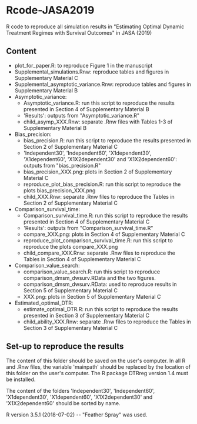 # Rcode-JASA2019
R code to reproduce all simulation results in "Estimating Optimal Dynamic Treatment Regimes with Survival Outcomes" in JASA (2019)

## Content
- plot_for_paper.R: to reproduce Figure 1 in the manuscript
- Supplemental_simulations.Rnw: reproduce tables and figures in Supplementary Material C
- Supplemental_asymptotic_variance.Rnw: reproduce tables and figures in Supplementary Material B
- Asymptotic_variance:
	- Asymptotic_variance.R: run this script to reproduce the results presented in
	  Section 4 of Supplementary Material B
	- 'Results': outputs from "Asymptotic_variance.R"
	- child_asymp_XXX.Rnw: separate .Rnw files with Tables 1-3 of 
	  Supplementary Material B
- Bias_precision:
	- bias_precision.R: run this script to reproduce the results presented in
	  Section 2 of Supplementary Material C
	- 'Independent30', 'Independent60', 'X1dependent30', 'X1dependent60', 
	  'X1X2dependent30' and 'X1X2dependent60': outputs from "bias_precision.R"
	- bias_precision_XXX.png: plots in Section 2 of Supplementary Material C
	- reproduce_plot_bias_precision.R: run this script to reproduce the plots
	  bias_precision_XXX.png
	- child_XXX.Rnw: separate .Rnw files to reproduce the Tables in Section 2 of
	  Supplementary Material C
- Comparison_survival_time:
	- Comparison_survival_time.R: run this script to reproduce the results presented in
	  Section 4 of Supplementary Material C
	- 'Results': outputs from "Comparison_survival_time.R"
	- compare_XXX.png: plots in Section 4 of Supplementary Material C
	- reproduce_plot_comparison_survival_time.R: run this script to reproduce the plots
	  compare_XXX.png
	- child_compare_XXX.Rnw: separate .Rnw files to reproduce the Tables in Section 4 
	  of Supplementary Material C
- Comparison_value_search:
	- comparison_value_search.R: run this script to reproduce comparison_dmsm_dwsurv.RData
	  and the two figures.
	- comparison_dmsm_dwsurv.RData: used to reproduce results in Section 5 of Supplementary Material C
	- XXX.png: plots in Section 5 of Supplementary Material C
- Estimated_optimal_DTR:
	- estimate_optimal_DTR.R: run this script to reproduce the results presented in
	  Section 3 of Supplementary Material C
	- child_ability_XXX.Rnw: separate .Rnw files to reproduce the Tables in Section 3 
	  of Supplementary Material C
    
## Set-up to reproduce the results

The content of this folder should be saved on the user's computer. In all R and .Rnw files, the variable 'mainpath' should be replaced by the location of this folder on the user's 
computer. The R package DTRreg version 1.4 must be installed.

The content of the folders 'Independent30', 'Independent60', 'X1dependent30', 'X1dependent60', 'X1X2dependent30' and 'X1X2dependent60' should be sorted by name.

R version 3.5.1 (2018-07-02) -- "Feather Spray" was used.
